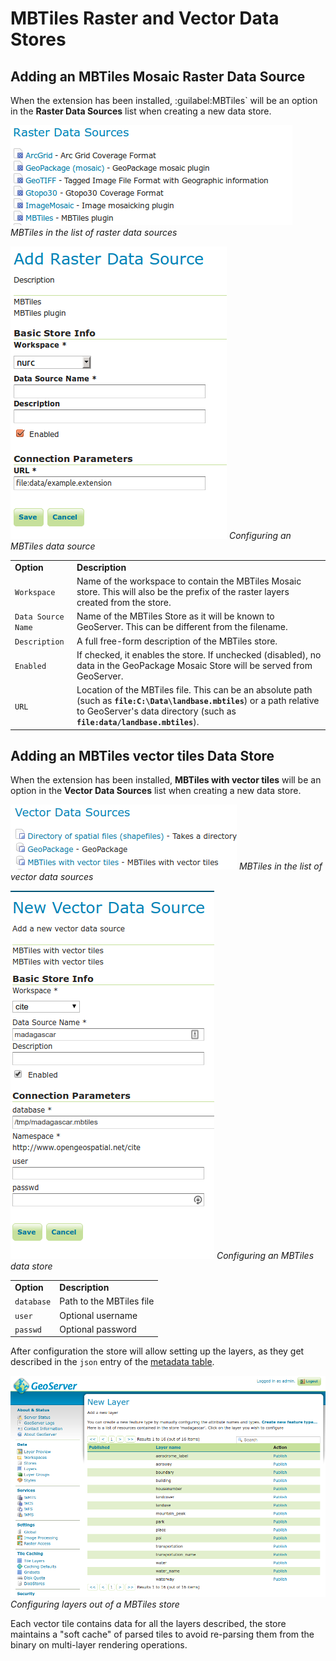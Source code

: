 # MBTiles Raster and Vector Data Stores

## Adding an MBTiles Mosaic Raster Data Source

When the extension has been installed, :guilabel:MBTiles` will be an option in the **Raster Data Sources** list when creating a new data store.

![](images/mbtilescreate.png)
*MBTiles in the list of raster data sources*

![](images/mbtilesconfigure.png)
*Configuring an MBTiles data source*

|                    |                                                                                                                                                                                                              |
|--------------------|--------------------------------------------------------------------------------------------------------------------------------------------------------------------------------------------------------------|
| **Option**         | **Description**                                                                                                                                                                                              |
| `Workspace`        | Name of the workspace to contain the MBTiles Mosaic store. This will also be the prefix of the raster layers created from the store.                                                                         |
| `Data Source Name` | Name of the MBTiles Store as it will be known to GeoServer. This can be different from the filename.                                                                                                         |
| `Description`      | A full free-form description of the MBTiles store.                                                                                                                                                           |
| `Enabled`          | If checked, it enables the store. If unchecked (disabled), no data in the GeoPackage Mosaic Store will be served from GeoServer.                                                                             |
| `URL`              | Location of the MBTiles file. This can be an absolute path (such as **`file:C:\Data\landbase.mbtiles`**) or a path relative to GeoServer's data directory (such as **`file:data/landbase.mbtiles`**). |

## Adding an MBTiles vector tiles Data Store

When the extension has been installed, **MBTiles with vector tiles** will be an option in the **Vector Data Sources** list when creating a new data store.

![](images/mbtiles-vector-create.png)
*MBTiles in the list of vector data sources*

![](images/mbtiles-vector-configure.png)
*Configuring an MBTiles data store*

|            |                          |
|------------|--------------------------|
| **Option** | **Description**          |
| `database` | Path to the MBTiles file |
| `user`     | Optional username        |
| `passwd`   | Optional password        |

After configuration the store will allow setting up the layers, as they get described in the `json` entry of the [metadata table](https://github.com/mapbox/mbtiles-spec/blob/master/1.3/spec.md#content).

![](images/mbtiles-vector-layers.png)
*Configuring layers out of a MBTiles store*

Each vector tile contains data for all the layers described, the store maintains a "soft cache" of parsed tiles to avoid re-parsing them from the binary on multi-layer rendering operations.
